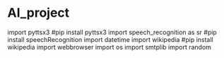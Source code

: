 # AI_project
import pyttsx3 #pip install pyttsx3 import speech_recognition as sr #pip install speechRecognition import datetime import wikipedia #pip install wikipedia import webbrowser import os import smtplib import random
